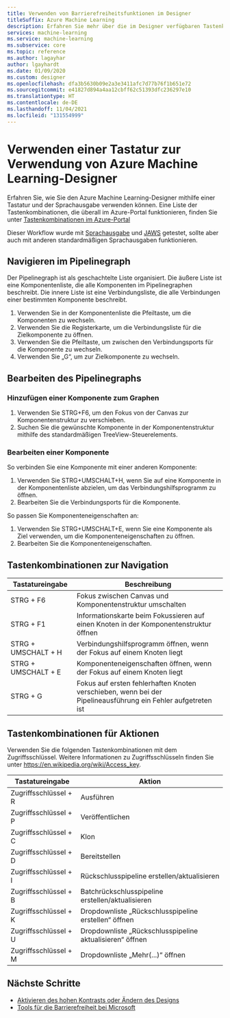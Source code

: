 ```yaml
---
title: Verwenden von Barrierefreiheitsfunktionen im Designer
titleSuffix: Azure Machine Learning
description: Erfahren Sie mehr über die im Designer verfügbaren Tastenkombinationen und Barrierefreiheitsfunktionen für die Sprachausgabe.
services: machine-learning
ms.service: machine-learning
ms.subservice: core
ms.topic: reference
ms.author: lagayhar
author: lgayhardt
ms.date: 01/09/2020
ms.custom: designer
ms.openlocfilehash: dfa3b5630b09e2a3e3411afc7d77b76f1b651e72
ms.sourcegitcommit: e41827d894a4aa12cbff62c51393dfc236297e10
ms.translationtype: HT
ms.contentlocale: de-DE
ms.lasthandoff: 11/04/2021
ms.locfileid: "131554999"
---
```

# <a name="use-a-keyboard-to-use-azure-machine-learning-designer"></a>Verwenden einer Tastatur zur Verwendung von Azure Machine Learning-Designer

Erfahren Sie, wie Sie den Azure Machine Learning-Designer mithilfe einer Tastatur und der Sprachausgabe verwenden können. Eine Liste der Tastenkombinationen, die überall im Azure-Portal funktionieren, finden Sie unter [Tastenkombinationen im Azure-Portal](../azure-portal/azure-portal-keyboard-shortcuts.md)

Dieser Workflow wurde mit [Sprachausgabe](https://support.microsoft.com/help/22798/windows-10-complete-guide-to-narrator) und [JAWS](https://www.freedomscientific.com/products/software/jaws/) getestet, sollte aber auch mit anderen standardmäßigen Sprachausgaben funktionieren.

## <a name="navigate-the-pipeline-graph"></a>Navigieren im Pipelinegraph

Der Pipelinegraph ist als geschachtelte Liste organisiert. Die äußere Liste ist eine Komponentenliste, die alle Komponenten im Pipelinegraphen beschreibt. Die innere Liste ist eine Verbindungsliste, die alle Verbindungen einer bestimmten Komponente beschreibt.  

1. Verwenden Sie in der Komponentenliste die Pfeiltaste, um die Komponenten zu wechseln.
1. Verwenden Sie die Registerkarte, um die Verbindungsliste für die Zielkomponente zu öffnen.
1. Verwenden Sie die Pfeiltaste, um zwischen den Verbindungsports für die Komponente zu wechseln.
1. Verwenden Sie „G“, um zur Zielkomponente zu wechseln.

## <a name="edit-the-pipeline-graph"></a>Bearbeiten des Pipelinegraphs

### <a name="add-a-component-to-the-graph"></a>Hinzufügen einer Komponente zum Graphen

1. Verwenden Sie STRG+F6, um den Fokus von der Canvas zur Komponentenstruktur zu verschieben.
1. Suchen Sie die gewünschte Komponente in der Komponentenstruktur mithilfe des standardmäßigen TreeView-Steuerelements.

### <a name="edit-a-component"></a>Bearbeiten einer Komponente

So verbinden Sie eine Komponente mit einer anderen Komponente:

1. Verwenden Sie STRG+UMSCHALT+H, wenn Sie auf eine Komponente in der Komponentenliste abzielen, um das Verbindungshilfsprogramm zu öffnen.
1. Bearbeiten Sie die Verbindungsports für die Komponente.

So passen Sie Komponenteneigenschaften an:

1. Verwenden Sie STRG+UMSCHALT+E, wenn Sie eine Komponente als Ziel verwenden, um die Komponenteneigenschaften zu öffnen.
1. Bearbeiten Sie die Komponenteneigenschaften.

## <a name="navigation-shortcuts"></a>Tastenkombinationen zur Navigation

| Tastatureingabe | Beschreibung |
|-|-|
| STRG + F6 | Fokus zwischen Canvas und Komponentenstruktur umschalten |
| STRG + F1   | Informationskarte beim Fokussieren auf einen Knoten in der Komponentenstruktur öffnen |
| STRG + UMSCHALT + H | Verbindungshilfsprogramm öffnen, wenn der Fokus auf einem Knoten liegt |
| STRG + UMSCHALT + E | Komponenteneigenschaften öffnen, wenn der Fokus auf einem Knoten liegt |
| STRG + G | Fokus auf ersten fehlerhaften Knoten verschieben, wenn bei der Pipelineausführung ein Fehler aufgetreten ist |

## <a name="action-shortcuts"></a>Tastenkombinationen für Aktionen

Verwenden Sie die folgenden Tastenkombinationen mit dem Zugriffsschlüssel. Weitere Informationen zu Zugriffsschlüsseln finden Sie unter https://en.wikipedia.org/wiki/Access_key.

| Tastatureingabe | Aktion |
|-|-|
| Zugriffsschlüssel + R | Ausführen |
| Zugriffsschlüssel + P | Veröffentlichen |
| Zugriffsschlüssel + C | Klon |
| Zugriffsschlüssel + D | Bereitstellen |
| Zugriffsschlüssel + I | Rückschlusspipeline erstellen/aktualisieren |
| Zugriffsschlüssel + B | Batchrückschlusspipeline erstellen/aktualisieren |
| Zugriffsschlüssel + K | Dropdownliste „Rückschlusspipeline erstellen“ öffnen |
| Zugriffsschlüssel + U | Dropdownliste „Rückschlusspipeline aktualisieren“ öffnen |
| Zugriffsschlüssel + M | Dropdownliste „Mehr(...)“ öffnen |

## <a name="next-steps"></a>Nächste Schritte

- [Aktivieren des hohen Kontrasts oder Ändern des Designs](../azure-portal/set-preferences.md#choose-a-theme-or-enable-high-contrast)
- [Tools für die Barrierefreiheit bei Microsoft](https://www.microsoft.com/accessibility)
